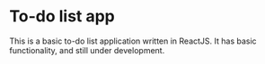 # To-do list app

This is a basic to-do list application written in ReactJS. It has basic functionality, and still under development.
